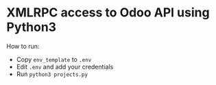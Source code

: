 # XMLRPC access to Odoo API using Python3

How to run:

- Copy `env_template` to `.env`
- Edit `.env` and add your credentials
- Run `python3 projects.py`
